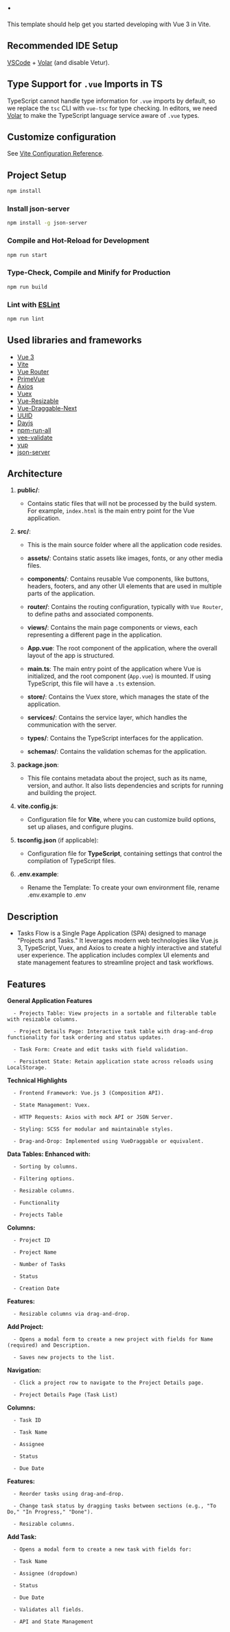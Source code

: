 # .

This template should help get you started developing with Vue 3 in Vite.

## Recommended IDE Setup

[VSCode](https://code.visualstudio.com/) + [Volar](https://marketplace.visualstudio.com/items?itemName=Vue.volar) (and disable Vetur).

## Type Support for `.vue` Imports in TS

TypeScript cannot handle type information for `.vue` imports by default, so we replace the `tsc` CLI with `vue-tsc` for type checking. In editors, we need [Volar](https://marketplace.visualstudio.com/items?itemName=Vue.volar) to make the TypeScript language service aware of `.vue` types.

## Customize configuration

See [Vite Configuration Reference](https://vite.dev/config/).

## Project Setup

```sh
npm install
```

### Install json-server

```sh
npm install -g json-server
```

### Compile and Hot-Reload for Development

```sh
npm run start
```

### Type-Check, Compile and Minify for Production

```sh
npm run build
```

### Lint with [ESLint](https://eslint.org/)

```sh
npm run lint
```

## Used libraries and frameworks

- [Vue 3](https://v3.vuejs.org/)
- [Vite](https://vitejs.dev/)
- [Vue Router](https://router.vuejs.org/)
- [PrimeVue](https://www.primefaces.org/primevue/)
- [Axios](https://github.com/axios/axios)
- [Vuex](https://next.vuex.vuejs.org/)
- [Vue-Resizable](https://www.npmjs.com/package/vue-resizable)
- [Vue-Draggable-Next](https://www.npmjs.com/package/vue-draggable-next)
- [UUID](https://www.npmjs.com/package/uuid)
- [Dayjs](https://www.npmjs.com/package/dayjs)
- [npm-run-all](https://www.npmjs.com/package/npm-run-all)
- [vee-validate](https://www.npmjs.com/package/vee-validate)
- [yup](https://www.npmjs.com/package/yup)
- [json-server](https://www.npmjs.com/package/json-server)

## Architecture

1. **public/**:

   - Contains static files that will not be processed by the build system. For example, `index.html` is the main entry point for the Vue application.

2. **src/**:

   - This is the main source folder where all the application code resides.

   - **assets/**: Contains static assets like images, fonts, or any other media files.

   - **components/**: Contains reusable Vue components, like buttons, headers, footers, and any other UI elements that are used in multiple parts of the application.

   - **router/**: Contains the routing configuration, typically with `Vue Router`, to define paths and associated components.

   - **views/**: Contains the main page components or views, each representing a different page in the application.

   - **App.vue**: The root component of the application, where the overall layout of the app is structured.

   - **main.ts**: The main entry point of the application where Vue is initialized, and the root component (`App.vue`) is mounted. If using TypeScript, this file will have a `.ts` extension.

   - **store/**: Contains the Vuex store, which manages the state of the application.

   - **services/**: Contains the service layer, which handles the communication with the server.

   - **types/**: Contains the TypeScript interfaces for the application.

   - **schemas/**: Contains the validation schemas for the application.

3. **package.json**:

   - This file contains metadata about the project, such as its name, version, and author. It also lists dependencies and scripts for running and building the project.

4. **vite.config.js**:

   - Configuration file for **Vite**, where you can customize build options, set up aliases, and configure plugins.

5. **tsconfig.json** (if applicable):

   - Configuration file for **TypeScript**, containing settings that control the compilation of TypeScript files.

6. **.env.example**:

   - Rename the Template: To create your own environment file, rename .env.example to .env

## Description

- Tasks Flow is a Single Page Application (SPA) designed to manage "Projects and Tasks." It leverages modern web technologies like Vue.js 3, TypeScript, Vuex, and Axios to create a highly interactive and stateful user experience. The application includes complex UI elements and state management features to streamline project and task workflows.

## Features

**General Application Features**

      - Projects Table: View projects in a sortable and filterable table with resizable columns.

      - Project Details Page: Interactive task table with drag-and-drop functionality for task ordering and status updates.

      - Task Form: Create and edit tasks with field validation.

      - Persistent State: Retain application state across reloads using LocalStorage.

**Technical Highlights**

      - Frontend Framework: Vue.js 3 (Composition API).

      - State Management: Vuex.

      - HTTP Requests: Axios with mock API or JSON Server.

      - Styling: SCSS for modular and maintainable styles.

      - Drag-and-Drop: Implemented using VueDraggable or equivalent.

**Data Tables: Enhanced with:**

      - Sorting by columns.

      - Filtering options.

      - Resizable columns.

      - Functionality

      - Projects Table

**Columns:**

      - Project ID

      - Project Name

      - Number of Tasks

      - Status

      - Creation Date

**Features:**

      - Resizable columns via drag-and-drop.

**Add Project:**

      - Opens a modal form to create a new project with fields for Name (required) and Description.

      - Saves new projects to the list.

**Navigation:**

      - Click a project row to navigate to the Project Details page.

      - Project Details Page (Task List)

**Columns:**

      - Task ID

      - Task Name

      - Assignee

      - Status

      - Due Date

**Features:**

      - Reorder tasks using drag-and-drop.

      - Change task status by dragging tasks between sections (e.g., "To Do," "In Progress," "Done").

      - Resizable columns.

**Add Task:**

      - Opens a modal form to create a new task with fields for:

      - Task Name

      - Assignee (dropdown)

      - Status

      - Due Date

      - Validates all fields.

      - API and State Management

